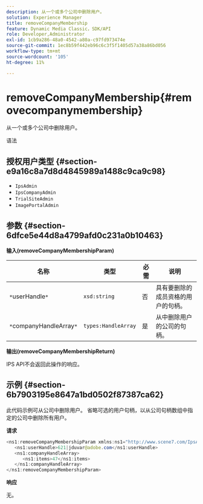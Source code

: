```yaml
---
description: 从一个或多个公司中删除用户。
solution: Experience Manager
title: removeCompanyMembership
feature: Dynamic Media Classic，SDK/API
role: Developer,Administrator
exl-id: 1cb9a286-48a0-4542-a80a-c97fd973474e
source-git-commit: 1ec8b59f442eb96c6c3f5f1405d57a38a86bd056
workflow-type: tm+mt
source-wordcount: '105'
ht-degree: 11%

---
```


# removeCompanyMembership{#removecompanymembership}

从一个或多个公司中删除用户。

语法

## 授权用户类型 {#section-e9a16c8a7d8d4845989a1488c9ca9c98}

* `IpsAdmin`
* `IpsCompanyAdmin`
* `TrialSiteAdmin`
* `ImagePortalAdmin`

## 参数 {#section-6dfce5e44d8a4799afd0c231a0b10463}

**输入(removeCompanyMembershipParam)**

| 名称 | 类型 | 必需 | 说明 |
|---|---|---|---|
| `*`userHandle`*` | `xsd:string` | 否 | 具有要删除的成员资格的用户的句柄。 |
| `*`companyHandleArray`*` | `types:HandleArray` | 是 | 从中删除用户的公司的句柄。 |

**输出(removeCompanyMembershipReturn)**

IPS API不会返回此操作的响应。

## 示例 {#section-6b7903195e8647a1bd0502f87387ca62}

此代码示例可从公司中删除用户。 省略可选的用户句柄，以从公司句柄数组中指定的公司中删除所有用户。

**请求**

```java
<ns1:removeCompanyMembershipParam xmlns:ns1="http://www.scene7.com/IpsApi/xsd">
   <ns1:userHandle>621|jduvar@adobe.com</ns1:userHandle>
   <ns1:companyHandleArray>
      <ns1:items>47</ns1:items>
   </ns1:companyHandleArray>
</ns1:removeCompanyMembershipParam>
```

**响应**

无。
